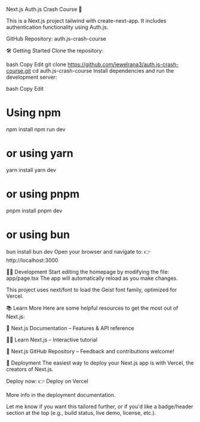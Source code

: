Next.js Auth.js Crash Course 🚀

This is a Next.js project tailwind with create-next-app. It includes authentication functionality using Auth.js.

GitHub Repository: auth.js-crash-course

🛠️ Getting Started
Clone the repository:

bash
Copy
Edit
git clone https://github.com/jewelrana3/auth.js-crash-course.git
cd auth.js-crash-course
Install dependencies and run the development server:

bash
Copy
Edit

# Using npm

npm install
npm run dev

# or using yarn

yarn install
yarn dev

# or using pnpm

pnpm install
pnpm dev

# or using bun

bun install
bun dev
Open your browser and navigate to:
👉 http://localhost:3000

🧑‍💻 Development
Start editing the homepage by modifying the file:
app/page.tsx
The app will automatically reload as you make changes.

This project uses next/font to load the Geist font family, optimized for Vercel.

📚 Learn More
Here are some helpful resources to get the most out of Next.js:

📖 Next.js Documentation – Features & API reference

🧑‍🏫 Learn Next.js – Interactive tutorial

💬 Next.js GitHub Repository – Feedback and contributions welcome!

🚀 Deployment
The easiest way to deploy your Next.js app is with Vercel, the creators of Next.js.

Deploy now:
👉 Deploy on Vercel

More info in the deployment documentation.

Let me know if you want this tailored further, or if you'd like a badge/header section at the top (e.g., build status, live demo, license, etc.).
